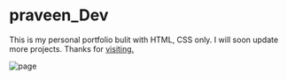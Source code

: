 <h1>praveen_Dev</h1>

<p>This is my personal portfolio bulit with HTML, CSS only. I will soon update more projects. Thanks for <a href="https://praveen-pravee.github.io/pveen-dev.github.io/">visiting.</a></p>

![page](https://github.com/praveen-pravee/pveen-dev.github.io/assets/128697412/5ce1da77-60c7-4a61-9956-c5953762ec02)

